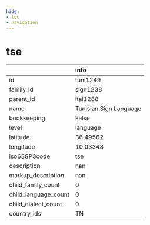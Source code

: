 ```yaml
---
hide:
- toc
- navigation
---
```

# tse
|                      | info                   |
|:---------------------|:-----------------------|
| id                   | tuni1249               |
| family_id            | sign1238               |
| parent_id            | ital1288               |
| name                 | Tunisian Sign Language |
| bookkeeping          | False                  |
| level                | language               |
| latitude             | 36.49562               |
| longitude            | 10.03348               |
| iso639P3code         | tse                    |
| description          | nan                    |
| markup_description   | nan                    |
| child_family_count   | 0                      |
| child_language_count | 0                      |
| child_dialect_count  | 0                      |
| country_ids          | TN                     |